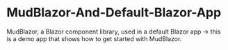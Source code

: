 # MudBlazor-And-Default-Blazor-App
MudBlazor, a Blazor component library, used in a default Blazor app -> this is a demo app that shows how to get started with MudBlazor.

